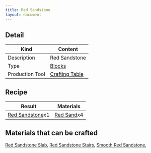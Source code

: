 ```yaml
---
title: Red Sandstone
layout: document
---
```

## Detail

|Kind|Content|
|---|---|
|Description|Red Sandstone|
|Type|[Blocks](Blocks)|
|Production Tool|[Crafting Table](Crafting_Table)|

## Recipe

|Result|Materials|
|---|---|
|[Red Sandstone](Red_Sandstone)x1|[Red Sand](Red_Sand)x4|

## Materials that can be crafted

[Red Sandstone Slab](Red_Sandstone_Slab),
[Red Sandstone Stairs](Red_Sandstone_Stairs),
[Smooth Red Sandstone](Smooth_Red_Sandstone),
